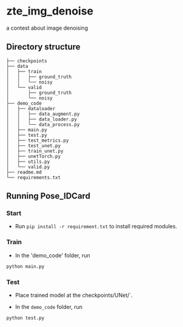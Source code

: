 # zte_img_denoise
a contest about image denoising

## Directory structure
```
├── checkpoints
├── data
│   ├── train
│   │   ├── ground_truth
│   │   └── noisy
│   └── valid
│       ├── ground_truth
│       └── noisy
├── demo_code
│   ├── dataloader
│   │   ├── data_augment.py
│   │   ├── data_loader.py
│   │   └── data_process.py
│   ├── main.py
│   ├── test.py
│   ├── test_metrics.py
│   ├── test_unet.py
│   ├── train_unet.py
│   ├── unetTorch.py
│   ├── utils.py
│   └── valid.py
├── readme.md
└── requirements.txt

```

## Running Pose_IDCard
### Start
* Run `pip install -r requirement.txt` to install required modules.

### Train
* In the 'demo_code' folder, run
```bash
python main.py
```
### Test
* Place trained model at the checkpoints/UNet/`.

* In the `demo_code` folder, run 
```bash
python test.py 
```
